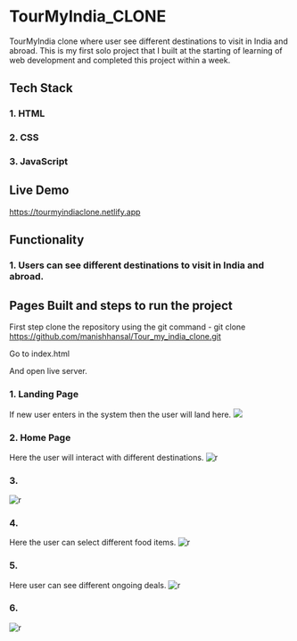 # TourMyIndia_CLONE

TourMyIndia clone where user see different destinations to visit in India and abroad. This is my first solo project that I built at the starting of learning of web development and completed this project within a week.

## Tech Stack

### 1. HTML
### 2. CSS
### 3. JavaScript

## Live Demo
https://tourmyindiaclone.netlify.app

## Functionality

### 1. Users can see different destinations to visit in India and abroad.


## Pages Built and steps to run the project

First step clone the repository using the git command - git clone https://github.com/manishhansal/Tour_my_india_clone.git

Go to index.html

And open live server.

### 1. Landing Page
If new user enters in the system then the user will land here.
<img src="https://i.ibb.co/QJdWbsv/Screenshot-1882.png" />

### 2. Home Page
Here the user will interact with different destinations.
![r](https://i.ibb.co/mTTjp2K/Screenshot-1883.png)

### 3.
![r](https://i.ibb.co/28Hbs99/Screenshot-1884.png)

### 4.
Here the user can select different food items.
![r](https://i.ibb.co/9qnhnKb/Screenshot-1885.png)

### 5.
Here user can see different ongoing deals.
![r](https://i.ibb.co/7CpYZwd/Screenshot-1888.png)

### 6.
![r](https://i.ibb.co/gwJ2w7F/Screenshot-1886.png)
